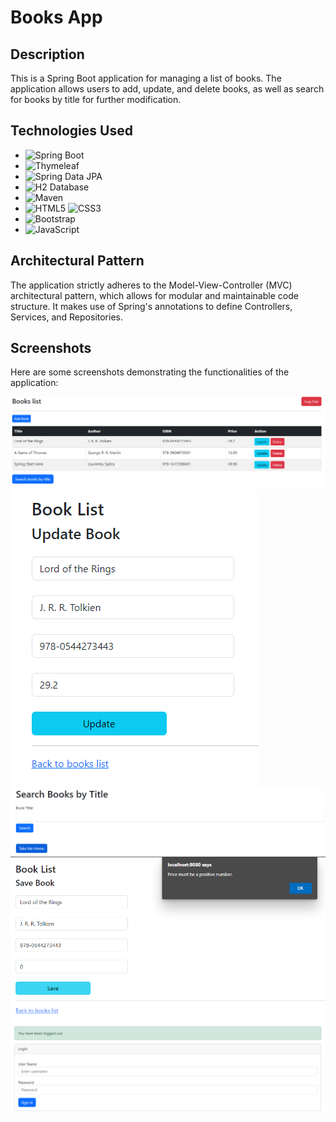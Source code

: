 # Books App

## Description

This is a Spring Boot application for managing a list of books. The application allows users to add, update, and delete books, as well as search for books by title for further modification.

## Technologies Used

- ![Spring Boot](https://img.shields.io/badge/Spring_Boot-F2F4F9?style=flat-square&logo=spring-boot)
- ![Thymeleaf](https://img.shields.io/badge/Thymeleaf-005F0F?style=flat-square&logo=thymeleaf&logoColor=white)
- ![Spring Data JPA](https://img.shields.io/badge/Spring_Data_JPA-6DB33F?style=flat-square&logo=spring&logoColor=white)
- ![H2 Database](https://img.shields.io/badge/H2_Database-1BA8D4?style=flat-square&logo=h2-database&logoColor=white)
- ![Maven](https://img.shields.io/badge/Maven-C71A36?style=flat-square&logo=apache-maven&logoColor=white)
- ![HTML5](https://img.shields.io/badge/HTML5-E34F26?style=flat-square&logo=html5&logoColor=white) ![CSS3](https://img.shields.io/badge/CSS3-1572B6?style=flat-square&logo=css3&logoColor=white)
- ![Bootstrap](https://img.shields.io/badge/Bootstrap-563D7C?style=flat-square&logo=bootstrap&logoColor=white)
- ![JavaScript](https://img.shields.io/badge/JavaScript-F7DF1E?style=flat-square&logo=javascript&logoColor=black)

## Architectural Pattern

The application strictly adheres to the Model-View-Controller (MVC) architectural pattern, which allows for modular and maintainable code structure. It makes use of Spring's annotations to define Controllers, Services, and Repositories.

## Screenshots

Here are some screenshots demonstrating the functionalities of the application:

![List of Books](./images/list.png)
![Update Book](./images/update.png)
![Find Book By Title](./images/find-title.png)
![Validation](./images/validate.png)
![Logout](./images/logout.png)

